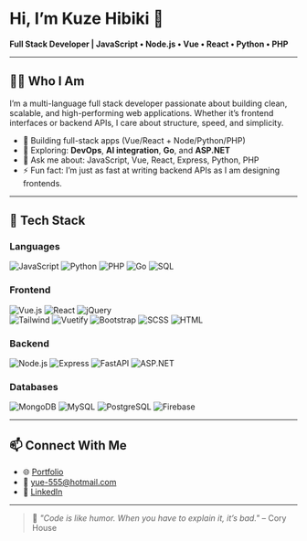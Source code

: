 # Hi, I’m Kuze Hibiki 👋  
**Full Stack Developer | JavaScript • Node.js • Vue • React • Python • PHP**

---

## 👨‍💻 Who I Am

I’m a multi-language full stack developer passionate about building clean, scalable, and high-performing web applications. Whether it’s frontend interfaces or backend APIs, I care about structure, speed, and simplicity.

- 🔭 Building full-stack apps (Vue/React + Node/Python/PHP)
- 🌱 Exploring: **DevOps**, **AI integration**, **Go**, and **ASP.NET**
- 💬 Ask me about: JavaScript, Vue, React, Express, Python, PHP
- ⚡ Fun fact: I’m just as fast at writing backend APIs as I am designing frontends.

---

## 🧰 Tech Stack

### Languages  
![JavaScript](https://img.shields.io/badge/JavaScript-F7DF1E?logo=javascript&logoColor=black)
![Python](https://img.shields.io/badge/Python-3776AB?logo=python&logoColor=white)
![PHP](https://img.shields.io/badge/PHP-777BB4?logo=php&logoColor=white)
![Go](https://img.shields.io/badge/Go-00ADD8?logo=go&logoColor=white)
![SQL](https://img.shields.io/badge/SQL-003B57?logo=sqlite&logoColor=white)

### Frontend  
![Vue.js](https://img.shields.io/badge/Vue-4FC08D?logo=vue.js&logoColor=white)
![React](https://img.shields.io/badge/React-20232A?logo=react&logoColor=61DAFB)
![jQuery](https://img.shields.io/badge/jQuery-0769AD?logo=jquery&logoColor=white)  
![Tailwind](https://img.shields.io/badge/Tailwind-06B6D4?logo=tailwindcss&logoColor=white)
![Vuetify](https://img.shields.io/badge/Vuetify-1867C0?logo=vuetify&logoColor=white)
![Bootstrap](https://img.shields.io/badge/Bootstrap-7952B3?logo=bootstrap&logoColor=white)
![SCSS](https://img.shields.io/badge/SCSS-CC6699?logo=sass&logoColor=white)
![HTML](https://img.shields.io/badge/HTML-E34F26?logo=html5&logoColor=white)

### Backend  
![Node.js](https://img.shields.io/badge/Node.js-339933?logo=node.js&logoColor=white)
![Express](https://img.shields.io/badge/Express-000000?logo=express&logoColor=white)
![FastAPI](https://img.shields.io/badge/FastAPI-005571?logo=fastapi&logoColor=white)
![ASP.NET](https://img.shields.io/badge/ASP.NET-512BD4?logo=dotnet&logoColor=white)

### Databases  
![MongoDB](https://img.shields.io/badge/MongoDB-47A248?logo=mongodb&logoColor=white)
![MySQL](https://img.shields.io/badge/MySQL-4479A1?logo=mysql&logoColor=white)
![PostgreSQL](https://img.shields.io/badge/PostgreSQL-4169E1?logo=postgresql&logoColor=white)
![Firebase](https://img.shields.io/badge/Firebase-FFCA28?logo=firebase&logoColor=black)

---

## 📫 Connect With Me

- 🌐 [Portfolio](https://hibiki93.github.io/resume/)
- 📧 yue-555@hotmail.com
- 💼 [LinkedIn](https://www.linkedin.com/in/eric-pang-648bb1170/)

---

> 💬 *"Code is like humor. When you have to explain it, it’s bad."* – Cory House
